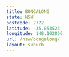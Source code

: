 ```yaml
---
title: BONGALONG
state: NSW
postcode: 2722
latitude: -35.053523
longitude: 148.102866
url: /nsw/bongalong/
layout: suburb
---
```

